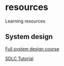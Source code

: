 # resources
Learning resources

## System design
[Full system design course](https://www.educative.io/path/scalability-system-design)

[SDLC Tutorial](https://www.tutorialspoint.com/sdlc/index.htm)
